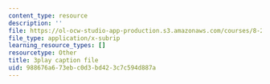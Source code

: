 ```yaml
---
content_type: resource
description: ''
file: https://ol-ocw-studio-app-production.s3.amazonaws.com/courses/8-286-the-early-universe-fall-2013/988676a673ebc0d3bd423c7c594d887a_4OinSH6sAUo.srt
file_type: application/x-subrip
learning_resource_types: []
resourcetype: Other
title: 3play caption file
uid: 988676a6-73eb-c0d3-bd42-3c7c594d887a
---
```

